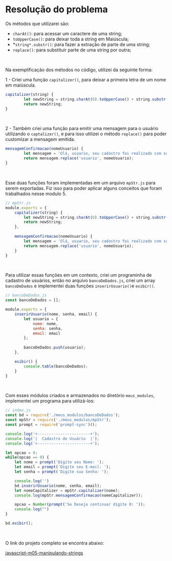# Resolução do problema

Os métodos que utilizarei são:

- `charAt()`: para acessar um caractere de uma string;
- `toUpperCase()`: para deixar toda a string em Maiúscula;
- *`string*.substr()`: para fazer a extração de parte de uma string;
- `replace()`: para substituir parte de uma string por outra;

<br>

Na exemplificação dos métodos no código, utilizei da seguinte forma:

1 - Criei uma função `capitalizer()`, para deixar a primeira letra de um nome em maiúscula.

```jsx
capitalizer(string) {
		let newString = string.charAt(0).toUpperCase() + string.substr(1);
		return newString;
}
```

<br>

2 - Também criei uma função para emitir uma mensagem para o usuário utilizando o `captalizer()`, e para isso utilizei o método `replace()` para poder customizar a mensagem emitida.

```jsx
mensagemConfirmacao(nomeUsuario) {
		let mensagem = 'Olá, usuario, seu cadastro foi realizado com sucesso!'
		return mensagem.replace('usuario', nomeUsuario);
}
```

<br>

Esse duas funções foram implementadas em um arquivo `mpStr.js` para serem exportadas. Fiz isso para poder aplicar alguns conceitos que foram trabalhados nesse modulo 5.

```jsx
// mpStr.js
module.exports = {
    capitalizer(string) {
        let newString = string.charAt(0).toUpperCase() + string.substr(1);
        return newString;
    },
    
    mensagemConfirmacao(nomeUsuario) {
        let mensagem = 'Olá, usuario, seu cadastro foi realizado com sucesso!'
        return mensagem.replace('usuario', nomeUsuario);
    }
}
```

<br>

Para utilizar essas funções em um contexto, criei um programinha de cadastro de usuários, então no arquivo `bancoDeDados.js`, criei um array `bancoDeDados` e implementei duas funções `inserirUsuario()`e `exibir()`.

```jsx
// bancoDeDados.js
const bancoDeDados = [];

module.exports = {
	inserirUsuario(nome, senha, email) {
        let usuario = {
            nome: nome,
            senha: senha,
            email: email
        };
    
        bancoDeDados.push(usuario);
    },

    exibir() {
        console.table(bancoDeDados);
    }
}
```

<br>

Com esses módulos criados e armazenados no diretório `meus_modulos`, implementei um programa para utilizá-los:

```jsx
// index.js
const bd = require('./meus_modulos/bancoDeDados');
const mpStr = require('./meus_modulos/mpStr');
const prompt = require('prompt-sync')();

console.log('+-----------------------+');
console.log('|  Cadastro de Usuário  |');
console.log('+-----------------------+');

let opcao = 0;
while(opcao == 0) {
    let nome = prompt('Digite seu Nome: ');
    let email = prompt('Digite seu E-mail: ');
    let senha = prompt('Digite sua Senha: ');

    console.log('')
    bd.inserirUsuario(nome, senha, email);
    let nomeCapitalizer = mpStr.capitalizer(nome);
    console.log(mpStr.mensagemConfirmacao(nomeCapitalizer));

    opcao = Number(prompt('Se Deseja continuar digite 0: '));
    console.log("")
}

bd.exibir();
```

<br>

O link do projeto completo se encontra abaixo:

[javascript-m05-manipulando-strings]()
